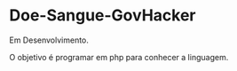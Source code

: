 # Doe-Sangue-GovHacker

Em Desenvolvimento. 

O objetivo é programar em php para conhecer a linguagem.
